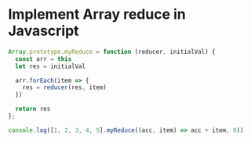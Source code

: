# Implement Array reduce in Javascript

```js
Array.prototype.myReduce = function (reducer, initialVal) {
  const arr = this
  let res = initialVal

  arr.forEach(item => {
    res = reducer(res, item)
  })

  return res
};

console.log([1, 2, 3, 4, 5].myReduce((acc, item) => acc + item, 0))
```
